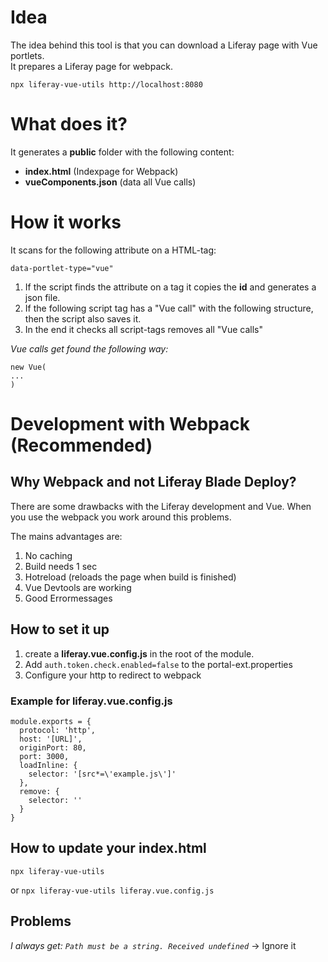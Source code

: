 # Idea

The idea behind this tool is that you can download a Liferay page with Vue portlets. \
It prepares a Liferay page for webpack.

``npx liferay-vue-utils http://localhost:8080``

# What does it?
It generates a **public** folder with the following content:
- **index.html** (Indexpage for Webpack)
- **vueComponents.json** (data all Vue calls)

# How it works
It scans for the following attribute on a HTML-tag:
````
data-portlet-type="vue"
````
1. If the script finds the attribute on a tag it copies the **id** and generates a json file.
1. If the following script tag has a "Vue call" with the following structure, then the script also saves it.
1. In the end it checks all script-tags removes all "Vue calls"

*Vue calls get found the following way:*
````
new Vue(
...
)
````

# Development with Webpack (Recommended)

## Why Webpack and not Liferay Blade Deploy?
There are some drawbacks with the Liferay development and Vue. When you use the webpack you work around this problems.

The mains advantages are:
1. No caching
1. Build needs 1 sec
1. Hotreload (reloads the page when build is finished)
1. Vue Devtools are working
1. Good Errormessages

## How to set it up
1. create a **liferay.vue.config.js** in the root of the module.
1. Add ``auth.token.check.enabled=false`` to the portal-ext.properties
1. Configure your http to redirect to webpack


### Example for liferay.vue.config.js
````
module.exports = {
  protocol: 'http',
  host: '[URL]',
  originPort: 80,
  port: 3000,
  loadInline: {
    selector: '[src*=\'example.js\']'
  },
  remove: {
    selector: ''
  }
}
````

## How to update your index.html
``npx liferay-vue-utils``

or
``npx liferay-vue-utils liferay.vue.config.js``



## Problems
*I always get: ``Path must be a string. Received undefined``* -> Ignore it